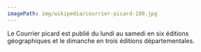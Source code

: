 ```yaml
---
imagePath: img/wikipedia/courrier-picard-189.jpg
---
```


Le Courrier picard est publié du lundi au samedi en six éditions géographiques et le dimanche en trois éditions départementales.
